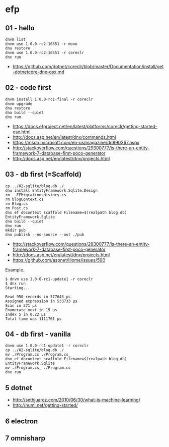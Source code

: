 # efp

## 01 - hello

    dnvm list
    dnvm use 1.0.0-rc2-16551 -r mono
    dnu restore
    dnvm use 1.0.0-rc2-16551 -r coreclr
    dnx run

+ https://github.com/dotnet/coreclr/blob/master/Documentation/install/get-dotnetcore-dnx-osx.md

## 02 - code first

    dnvm install 1.0.0-rc1-final -r coreclr
    dnvm upgrade
    dnu restore
    dnu build --quiet
    dnx run

+ https://docs.efproject.net/en/latest/platforms/coreclr/getting-started-osx.html
+ http://docs.asp.net/en/latest/dnx/commands.html
+ https://msdn.microsoft.com/en-us/magazine/dn890367.aspx
+ http://stackoverflow.com/questions/29300777/is-there-an-entity-framework-7-database-first-poco-generator
+ http://docs.asp.net/en/latest/dnx/projects.html


## 03 - db first (=Scaffold)

    cp ../02-sqlite/blog.db ./
    dnu install EntityFramework.Sqlite.Design
    rm __EFMigrationsHistory.cs
    rm blogContext.cs
    rm Blog.cs
    rm Post.cs
    dnx ef dbcontext scaffold Filename=$(realpath blog.db) EntityFramework.Sqlite
    dnu build --quiet
    dnx run
    mkdir pub
    dnu publish --no-source --out ./pub

+ http://stackoverflow.com/questions/29300777/is-there-an-entity-framework-7-database-first-poco-generator
+ http://docs.asp.net/en/latest/dnx/projects.html
+ https://github.com/aspnet/Home/issues/590

Example..

    $ dnvm use 1.0.0-rc1-update1 -r coreclr
    $ dnx run
    Starting...

    Read 950 records in 577643 μs
    Assigned expression in 533733 μs
    Scan in 371 μs
    Enumerate next in 15 μs
    Index 5 in 0.22 μs
    Total time was 1111761 μs

## 04 - db first - vanilla

    dnvm use 1.0.0-rc1-update1 -r coreclr
    cp ../02-sqlite/blog.db ./
    mv ./Program.cs ./Program.cs_
    dnx ef dbcontext scaffold Filename=$(realpath blog.db) EntityFramework.Sqlite
    mv ./Program.cs_ ./Program.cs
    dnx run

## 5 dotnet
+ http://sethjuarez.com/2010/06/30/what-is-machine-learning/
+ http://numl.net/getting-started/

## 6 electron

## 7 omnisharp
